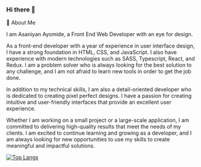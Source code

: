 ### Hi there 👋

<!--
**ASANIYAN/ASANIYAN** is a ✨ _special_ ✨ repository because its `README.md` (this file) appears on your GitHub profile.

Here are some ideas to get you started:

- 🔭 I’m currently working on ...
- 🌱 I’m currently learning ...
- 👯 I’m looking to collaborate on ...
- 🤔 I’m looking for help with ...
- 💬 Ask me about ...
- 📫 How to reach me: ...
- 😄 Pronouns: ...
- ⚡ Fun fact: ...
-->
🚀 About Me

I am Asaniyan Ayomide, a Front End Web Developer with an eye for design.

As a front-end developer with a year of experience in user interface design, I have a strong foundation in HTML, CSS, and JavaScript. I also have experience with modern technologies such as SASS, Typescript, React, and Redux. I am a problem solver who is always looking for the best solution to any challenge, and I am not afraid to learn new tools in order to get the job done.

In addition to my technical skills, I am also a detail-oriented developer who is dedicated to creating pixel perfect designs. I have a passion for creating intuitive and user-friendly interfaces that provide an excellent user experience.

Whether I am working on a small project or a large-scale application, I am committed to delivering high-quality results that meet the needs of my clients. I am excited to continue learning and growing as a developer, and I am always looking for new opportunities to use my skills to create meaningful and impactful solutions.

[![Top Langs](https://github-readme-stats.vercel.app/api/top-langs/?username=ASANIYAN&hide=javascript,css,scss,html&theme=tokyonight)](https://github.com/anuraghazra/github-readme-stats)

